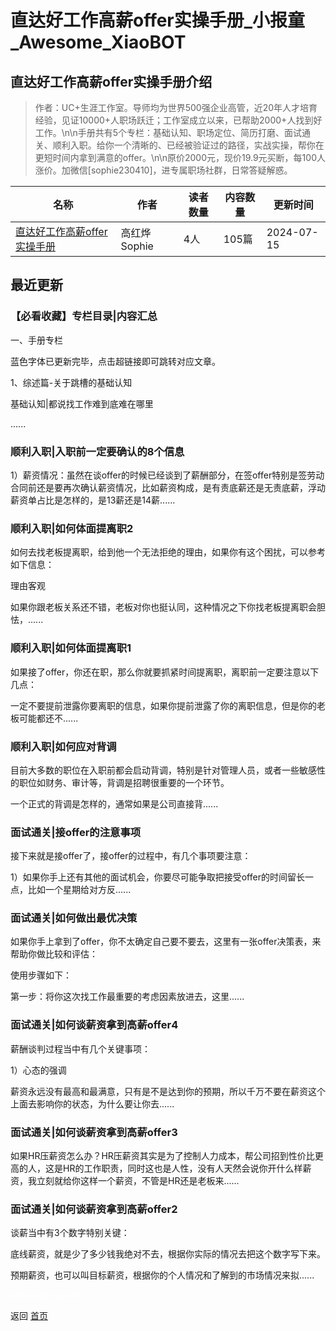 # 直达好工作高薪offer实操手册_小报童_Awesome_XiaoBOT

## 直达好工作高薪offer实操手册介绍
> 作者：UC+生涯工作室。导师均为世界500强企业高管，近20年人才培育经验，见证10000+人职场跃迁；工作室成立以来，已帮助2000+人找到好工作。\n\n手册共有5个专栏：基础认知、职场定位、简历打磨、面试通关、顺利入职。给你一个清晰的、已经被验证过的路径，实战实操，帮你在更短时间内拿到满意的offer。\n\n原价2000元，现价19.9元买断，每100人涨价。加微信[sophie230410]，进专属职场社群，日常答疑解惑。  
  


|名称|作者|读者数量|内容数量|更新时间|
|---|---|---|---|---|
|[直达好工作高薪offer实操手册](https://xiaobot.net/p/uccareer?refer=0b133df9-27dc-423b-8101-639049001c13)|高红烨Sophie|4人|105篇|2024-07-15|

## 最近更新
### 【必看收藏】专栏目录|内容汇总

一、手册专栏

蓝色字体已更新完毕，点击超链接即可跳转对应文章。

1、综述篇-关于跳槽的基础认知

基础认知|都说找工作难到底难在哪里

......

### 顺利入职|入职前一定要确认的8个信息

1）薪资情况：虽然在谈offer的时候已经谈到了薪酬部分，在签offer特别是签劳动合同前还是要再次确认薪资情况，比如薪资构成，是有责底薪还是无责底薪，浮动薪资单占比是怎样的，是13薪还是14薪......

### 顺利入职|如何体面提离职2

如何去找老板提离职，给到他一个无法拒绝的理由，如果你有这个困扰，可以参考如下信息：

理由客观

如果你跟老板关系还不错，老板对你也挺认同，这种情况之下你找老板提离职会胆怯，......

### 顺利入职|如何体面提离职1

如果接了offer，你还在职，那么你就要抓紧时间提离职，离职前一定要注意以下几点：

一定不要提前泄露你要离职的信息，如果你提前泄露了你的离职信息，但是你的老板可能都还不......

### 顺利入职|如何应对背调

目前大多数的职位在入职前都会启动背调，特别是针对管理人员，或者一些敏感性的职位如财务、审计等，背调是招聘很重要的一个环节。

一个正式的背调是怎样的，通常如果是公司直接背......

### 面试通关|接offer的注意事项

接下来就是接offer了，接offer的过程中，有几个事项要注意：

1）如果你手上还有其他的面试机会，你要尽可能争取把接受offer的时间留长一点，比如一个星期给对方反......

### 面试通关|如何做出最优决策

如果你手上拿到了offer，你不太确定自己要不要去，这里有一张offer决策表，来帮助你做比较和评估：

使用步骤如下：

第一步：将你这次找工作最重要的考虑因素放进去，这里......

### 面试通关|如何谈薪资拿到高薪offer4

薪酬谈判过程当中有几个关键事项：

1）心态的强调

薪资永远没有最高和最满意，只有是不是达到你的预期，所以千万不要在薪资这个上面去影响你的状态，为什么要让你去......

### 面试通关|如何谈薪资拿到高薪offer3

如果HR压薪资怎么办？HR压薪资其实是为了控制人力成本，帮公司招到性价比更高的人，这是HR的工作职责，同时这也是人性，没有人天然会说你开什么样薪资，我立刻就给你这样一个薪资，不管是HR还是老板来......

### 面试通关|如何谈薪资拿到高薪offer2

谈薪当中有3个数字特别关键：

底线薪资，就是少了多少钱我绝对不去，根据你实际的情况去把这个数字写下来。

预期薪资，也可以叫目标薪资，根据你的个人情况和了解到的市场情况来拟......


<a href="https://github.com/Reno9527/awesome-xiaobot" style="color: white; text-decoration: none;">awesome-xiaobot</a>

返回 [首页](../README.md)
